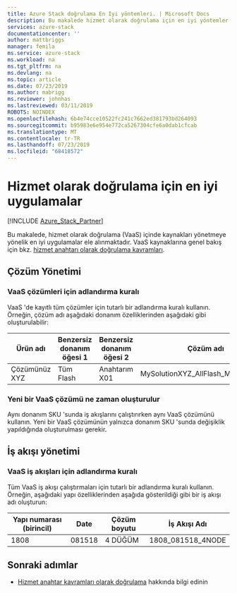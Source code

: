 ```yaml
---
title: Azure Stack doğrulama En Iyi yöntemleri. | Microsoft Docs
description: Bu makalede hizmet olarak doğrulama için en iyi yöntemler açıklanmaktadır.
services: azure-stack
documentationcenter: ''
author: mattbriggs
manager: femila
ms.service: azure-stack
ms.workload: na
ms.tgt_pltfrm: na
ms.devlang: na
ms.topic: article
ms.date: 07/23/2019
ms.author: mabrigg
ms.reviewer: johnhas
ms.lastreviewed: 03/11/2019
ROBOTS: NOINDEX
ms.openlocfilehash: 6b4e74cce10522fc241c7662ed381793bd264093
ms.sourcegitcommit: b95983e6e954e772ca5267304cfe6a0dab1cfcab
ms.translationtype: MT
ms.contentlocale: tr-TR
ms.lasthandoff: 07/23/2019
ms.locfileid: "68418572"
---
```

# <a name="best-practices-for-validation-as-a-service"></a>Hizmet olarak doğrulama için en iyi uygulamalar

[!INCLUDE [Azure_Stack_Partner](./includes/azure-stack-partner-appliesto.md)]

Bu makalede, hizmet olarak doğrulama (VaaS) içinde kaynakları yönetmeye yönelik en iyi uygulamalar ele alınmaktadır. VaaS kaynaklarına genel bakış için bkz. [hizmet anahtarı olarak doğrulama kavramları](azure-stack-vaas-key-concepts.md).

## <a name="solution-management"></a>Çözüm Yönetimi

### <a name="naming-convention-for-vaas-solutions"></a>VaaS çözümleri için adlandırma kuralı

VaaS 'de kayıtlı tüm çözümler için tutarlı bir adlandırma kuralı kullanın. Örneğin, çözüm adı aşağıdaki donanım özelliklerinden aşağıdaki gibi oluşturulabilir:

|Ürün adı | Benzersiz donanım öğesi 1 | Benzersiz donanım öğesi 2 | Çözüm adı
|---|---|---|---|
Çözümünüz XYZ |  Tüm Flash | Anahtarım X01 | MySolutionXYZ_AllFlash_MySwitchX01

### <a name="when-to-create-a-new-vaas-solution"></a>Yeni bir VaaS çözümü ne zaman oluşturulur

Aynı donanım SKU 'sunda iş akışlarını çalıştırırken aynı VaaS çözümünü kullanın. Yeni bir VaaS çözümünün yalnızca donanım SKU 'sunda değişiklik yapıldığında oluşturulması gerekir.

## <a name="workflow-management"></a>İş akışı yönetimi

### <a name="naming-convention-for-vaas-workflows"></a>VaaS iş akışları için adlandırma kuralı

Tüm VaaS iş akışı çalıştırmaları için tutarlı bir adlandırma kuralı kullanın. Örneğin, aşağıdaki yapı özelliklerinden aşağıda gösterildiği gibi bir iş akışı adı oluşturun:

|Yapı numarası (birincil) | Date | Çözüm boyutu | İş Akışı Adı
|---|---|---| ---|
1808 | 081518 | 4 DÜĞÜM | 1808_081518_4NODE

## <a name="next-steps"></a>Sonraki adımlar

- [Hizmet anahtar kavramları olarak doğrulama](azure-stack-vaas-key-concepts.md) hakkında bilgi edinin
